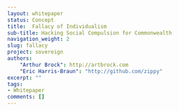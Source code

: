 ```yaml
---
layout: whitepaper
status: Concept
title:  Fallacy of Individualism
sub-title: Hacking Social Compulsion for Commonwealth
navigation_weight: 2
slug: fallacy
project: sovereign
authors:
    "Arthur Brock": http://artbrock.com
    "Eric Harris-Braun": "http://github.com/zippy"
excerpt: ""
tags:
- Whitepaper
comments: []
---
```

